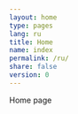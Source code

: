 ```yaml
---
layout: home
type: pages
lang: ru
title: Home
name: index
permalink: /ru/
share: false
version: 0
---
```


Home page
